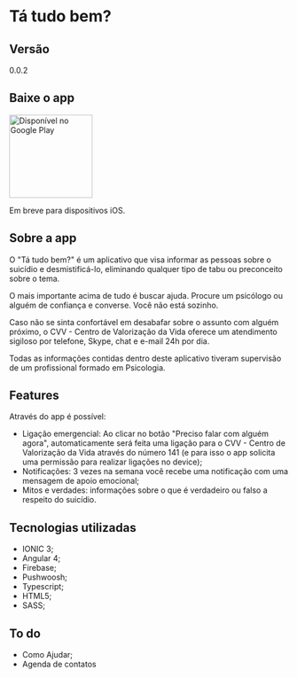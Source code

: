 # Tá tudo bem? 

## Versão 
0.0.2

## Baixe o app

<a href='https://play.google.com/store/apps/details?id=com.ionicframework.tatudobemapp&pcampaignid=MKT-Other-global-all-co-prtnr-py-PartBadge-Mar2515-1'><img alt='Disponível no Google Play' src='https://play.google.com/intl/en_us/badges/images/generic/pt-br_badge_web_generic.png' width="150" /></a>

Em breve para dispositivos iOS.

## Sobre a app

O "Tá tudo bem?" é um aplicativo que visa informar as pessoas sobre o suicídio e desmistificá-lo, eliminando qualquer tipo de tabu ou preconceito sobre o tema. 

O mais importante acima de tudo é buscar ajuda. 
Procure um psicólogo ou alguém de confiança e converse. Você não está sozinho. 

Caso não se sinta confortável em desabafar sobre o assunto com alguém próximo, o CVV - Centro de Valorização da Vida oferece um atendimento sigiloso por telefone, Skype, chat e e-mail 24h por dia. 

Todas as informações contidas dentro deste aplicativo tiveram supervisão de um profissional formado em Psicologia.

## Features

Através do app é possível: 

- Ligação emergencial: Ao clicar no botão "Preciso falar com alguém agora", automaticamente será feita uma ligação para o CVV - Centro de Valorização da Vida através do número 141 (e para isso o app solicita uma permissão para realizar ligações no device); 
- Notificações: 3 vezes na semana você recebe uma notificação com uma mensagem de apoio emocional;
- Mitos e verdades: informações sobre o que é verdadeiro ou falso a respeito do suicídio. 

## Tecnologias utilizadas

- IONIC 3; 
- Angular 4; 
- Firebase; 
- Pushwoosh; 
- Typescript; 
- HTML5; 
- SASS;

## To do 

- Como Ajudar; 
- Agenda de contatos
